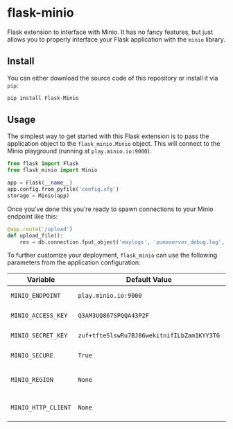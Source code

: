 # flask-minio
Flask extension to interface with Minio. It has no fancy features, but just
allows you to properly interface your Flask application with the `minio` library.

## Install

You can either download the source code of this repository or install it via `pip`:

```bash
pip install Flask-Minio
```

## Usage

The simplest way to get started with this Flask extension is to pass the application
object to the `flask_minio.Minio` object. This will connect to the Minio playground
(running at `play.minio.io:9000`).

```python
from flask import Flask
from flask_minio import Minio

app = Flask(__name__)
app.config.from_pyfile('config.cfg')
storage = Minio(app)
```

Once you've done this you're ready to spawn connections to your Minio endpoint like this:

```python
@app.route('/upload')
def upload_file():
    res = db.connection.fput_object('maylogs', 'pumaserver_debug.log', '/tmp/pumaserver_debug.log')
```

To further customize your deployment, `flask_minio` can use the following parameters
from the application configuration:

| Variable            | Default Value                              | Description                                 |
|---------------------|--------------------------------------------|---------------------------------------------|
| `MINIO_ENDPOINT`    | `play.minio.io:9000`                       | Minio endpoint to connect to                |
| `MINIO_ACCESS_KEY`  | `Q3AM3UQ867SPQQA43P2F`                     | Access key to be used                       |
| `MINIO_SECRET_KEY`  | `zuf+tfteSlswRu7BJ86wekitnifILbZam1KYY3TG` | Secret key to be used                       |
| `MINIO_SECURE`      | `True`                                     | Whether to use HTTPS or not                 |
| `MINIO_REGION`      | `None`                                     | Can be something like `eu-west-1` and so on |
| `MINIO_HTTP_CLIENT` | `None`                                     | Must be a `urllib3.PoolManager` object      |